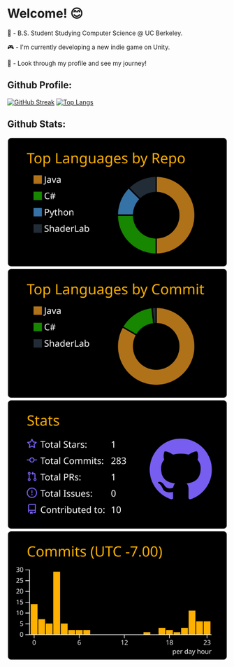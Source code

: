 # Welcome! 😊

💬 - B.S. Student Studying Computer Science @ UC Berkeley. 

🎮 - I'm currently developing a new indie game on Unity.

🔭 - Look through my profile and see my journey! 
  
## Github Profile:
[![GitHub Streak](http://github-readme-streak-stats.herokuapp.com?user=angela-rodriguezz&theme=dark&background=000000)](https://git.io/streak-stats)
[![Top Langs](https://github-readme-stats.vercel.app/api/top-langs/?username=angela-rodriguezz&layout=compact&card_width=495&title_color=fefefe&text_color=fefefe&bg_color=000000)](https://github.com/angela-rodriguezz/github-readme-stats)



## Github Stats:

[![](https://raw.githubusercontent.com/angela-rodriguezz/angela-rodriguezz/master/profile-summary-card-output/vision_friendly_dark/1-repos-per-language.svg)](https://github.com/vn7n24fzkq/github-profile-summary-cards) [![](https://raw.githubusercontent.com/angela-rodriguezz/angela-rodriguezz/master/profile-summary-card-output/vision_friendly_dark/2-most-commit-language.svg)](https://github.com/vn7n24fzkq/github-profile-summary-cards)
[![](https://raw.githubusercontent.com/angela-rodriguezz/angela-rodriguezz/master/profile-summary-card-output/vision_friendly_dark/3-stats.svg)](https://github.com/vn7n24fzkq/github-profile-summary-cards) [![](https://raw.githubusercontent.com/angela-rodriguezz/angela-rodriguezz/master/profile-summary-card-output/vision_friendly_dark/4-productive-time.svg)](https://github.com/vn7n24fzkq/github-profile-summary-cards)



